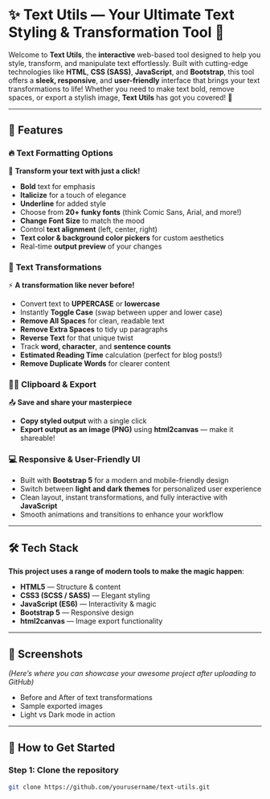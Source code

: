 # ✨ **Text Utils** — Your Ultimate Text Styling & Transformation Tool 🚀  

Welcome to **Text Utils**, the **interactive** web-based tool designed to help you style, transform, and manipulate text effortlessly. Built with cutting-edge technologies like **HTML**, **CSS (SASS)**, **JavaScript**, and **Bootstrap**, this tool offers a **sleek, responsive**, and **user-friendly** interface that brings your text transformations to life! Whether you need to make text bold, remove spaces, or export a stylish image, **Text Utils** has got you covered! 🌟

---

## 🚀 **Features**  

### 🔥 **Text Formatting Options**  
💪 **Transform your text with just a click!**  
- **Bold** text for emphasis  
- **Italicize** for a touch of elegance  
- **Underline** for added style  
- Choose from **20+ funky fonts** (think Comic Sans, Arial, and more!)  
- **Change Font Size** to match the mood  
- Control **text alignment** (left, center, right)  
- **Text color & background color pickers** for custom aesthetics  
- Real-time **output preview** of your changes  

### 🎨 **Text Transformations**  
⚡ **A transformation like never before!**  
- Convert text to **UPPERCASE** or **lowercase**  
- Instantly **Toggle Case** (swap between upper and lower case)  
- **Remove All Spaces** for clean, readable text  
- **Remove Extra Spaces** to tidy up paragraphs  
- **Reverse Text** for that unique twist  
- Track **word, character**, and **sentence counts**  
- **Estimated Reading Time** calculation (perfect for blog posts!)  
- **Remove Duplicate Words** for clearer content  

### 🧑‍💻 **Clipboard & Export**  
📤 **Save and share your masterpiece**  
- **Copy styled output** with a single click  
- **Export output as an image (PNG)** using **html2canvas** — make it shareable!

### 💻 **Responsive & User-Friendly UI**  
- Built with **Bootstrap 5** for a modern and mobile-friendly design  
- Switch between **light and dark themes** for personalized user experience  
- Clean layout, instant transformations, and fully interactive with **JavaScript**  
- Smooth animations and transitions to enhance your workflow  

---

## 🛠️ **Tech Stack**  
**This project uses a range of modern tools to make the magic happen**:  
- **HTML5** — Structure & content  
- **CSS3 (SCSS / SASS)** — Elegant styling  
- **JavaScript (ES6)** — Interactivity & magic  
- **Bootstrap 5** — Responsive design  
- **html2canvas** — Image export functionality

---

## 📸 **Screenshots**  
*(Here’s where you can showcase your awesome project after uploading to GitHub)*  
- Before and After of text transformations  
- Sample exported images  
- Light vs Dark mode in action

---

## 🚀 **How to Get Started**  

### Step 1: Clone the repository  
```bash
git clone https://github.com/yourusername/text-utils.git
